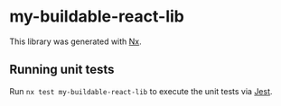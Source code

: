 # my-buildable-react-lib

This library was generated with [Nx](https://nx.dev).

## Running unit tests

Run `nx test my-buildable-react-lib` to execute the unit tests via [Jest](https://jestjs.io).
